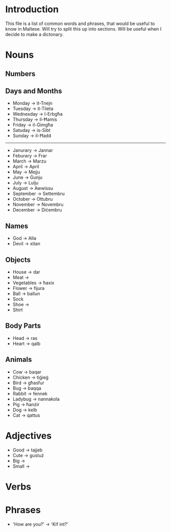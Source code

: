 # Introduction
This file is a list of common words and phrases, that would be useful to know in Maltese. Will try to split this up into sections. Will be useful when I decide to make a dictonary.
# Nouns
## Numbers
## Days and Months
- Monday -> it-Tnejn
- Tuesday -> it-Tileta
- Wednesday -> l-Erbgħa
- Thursday -> il-Ħamis
- Friday -> il-Ġimgħa
- Satuday -> is-Sibt
- Sunday -> il-Ħadd
----
- Janurary -> Jannar
- Feburary -> Frar
- March -> Marzu
- April -> April
- May -> Mejju
- June -> Ġunju 
- July -> Lulju
- August -> Awwissu
- September -> Settembru
- October -> Ottubru
- November -> Novembru
- December -> Diċembru
## Names 
- God -> Alla
- Devil -> xitan
## Objects
- House -> dar
- Meat -> 
- Vegetables -> ħaxix
- Flower -> fijura
- Ball -> ballun
- Sock
- Shoe -> 
- Shirt
## Body Parts
- Head -> ras
- Heart -> qalb
## Animals
- Cow -> baqar
- Chicken -> tiġieġ
- Bird -> għasfur
- Bug -> baqqa
- Rabbit -> fennek
- Ladybug -> nannakola
- Pig -> ħanżir 
- Dog -> kelb
- Cat -> qattus
# Adjectives
- Good -> tajjeb
- Cute -> gustuż
- Big ->
- Small -> 
# Verbs
# Phrases
- 'How are you?' -> 'Kif int?'
